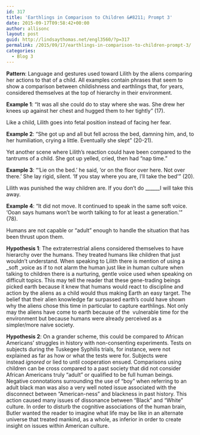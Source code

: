 ```yaml
---
id: 317
title: 'Earthlings in Comparison to Children &#8211; Prompt 3'
date: 2015-09-17T09:58:42+00:00
author: allisonc
layout: post
guid: http://lindsaythomas.net/engl3560/?p=317
permalink: /2015/09/17/earthlings-in-comparison-to-children-prompt-3/
categories:
  - Blog 3
---
```

**Pattern**: Language and gestures used toward Lilith by the aliens comparing her actions to that of a child. All examples contain phrases that seem to show a comparison between childishness and earthlings that, for years, considered themselves at the top of hierarchy in their environment.

**Example 1**: &#8220;It was all she could do to stay where she was. She drew her knees up against her chest and hugged them to her tightly&#8221; (17).

Like a child, Lilith goes into fetal position instead of facing her fear.

**Example 2**: &#8220;She got up and all but fell across the bed, damning him, and, to her humiliation, crying a little. Eventually she slept&#8221; (20-21).

Yet another scene where Lilith&#8217;s reaction could have been compared to the tantrums of a child. She got up yelled, cried, then had &#8220;nap time.&#8221;

**Example 3**: &#8220;&#8216;Lie on the bed.&#8217; he said, &#8216;or on the floor over here. Not over there.&#8217; She lay rigid, silent. &#8216;If you stay where you are, I&#8217;ll take the bed'&#8221; (20).

Lilith was punished the way children are. If you don&#8217;t do \___\___I will take this away.

**Example 4**: &#8220;It did not move. It continued to speak in the same soft voice. &#8216;Ooan says humans won&#8217;t be worth talking to for at least a generation.'&#8221; (78).

Humans are not capable or &#8220;adult&#8221; enough to handle the situation that has been thrust upon them.

**Hypothesis 1**: The extraterrestrial aliens considered themselves to have hierarchy over the humans. They treated humans like children that just wouldn&#8217;t understand. When speaking to Lilith there is mention of using a _soft _voice as if to not alarm the human just like in human culture when talking to children there is a nurturing, gentle voice used when speaking on difficult topics. This may tell the reader that these gene-trading beings picked earth because it knew that humans would react to discipline and action by the aliens as a child would thus making Earth an easy target. The belief that their alien knowledge far surpassed earth&#8217;s could have shown why the aliens chose this time in particular to capture earthlings. Not only may the aliens have come to earth because of the  vulnerable time for the environment but because humans were already perceived as a simpler/more naive society.

**Hypothesis 2**: On a grander scheme, this could be compared to African Americans&#8217; struggles in history with non-consenting experiments. Tests on subjects during the Tuskegee Syphilis trials, for instance, were not explained as far as how or what the tests were for. Subjects were instead _ignored_ or lied to until cooperation ensued. Comparisons using children can be cross compared to a past society that did not consider African Americans truly &#8220;adult&#8221; or qualified to be full human beings. Negative connotations surrounding the use of &#8220;boy&#8221; when referring to an adult black man was also a very well noted issue associated with the disconnect between &#8220;American-ness&#8221; and blackness in past history. This action caused many issues of dissonance between &#8220;Black&#8221; and &#8220;White&#8221; culture. In order to disturb the cognitive associations of the human brain, Butler wanted the reader to imagine what life may be like in an alternate universe that treated mankind, as a whole, as inferior in order to create insight on issues within American culture.

&nbsp;

&nbsp;
